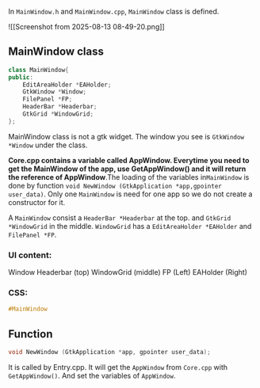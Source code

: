 In `MainWindow.h` and `MainWindow.cpp`, `MainWindow` class is defined.

![[Screenshot from 2025-08-13 08-49-20.png]]
## MainWindow class

```cpp
class MainWindow{
public:
    EditAreaHolder *EAHolder;
    GtkWindow *Window;
    FilePanel *FP;
	HeaderBar *Headerbar;
    GtkGrid *WindowGrid;
};
```

MainWindow class is not a gtk widget. The window you see is `GtkWindow *Window` under the class.

**Core.cpp contains a variable called AppWindow. Everytime you need to get the MainWindow of the app, use GetAppWindow() and it will return the reference of AppWindow**.The loading of the variables in`MainWindow` is done by function `void NewWindow (GtkApplication *app,gpointer user_data)`. Only one `MainWindow` is need for one app so we do not create a constructor for it.

A `MainWindow` consist a `HeaderBar *Headerbar` at the top. and `GtkGrid *WindowGrid` in the middle. `WindowGrid` has a `EditAreaHolder *EAHolder` and `FilePanel *FP`. 

### UI content:
Window
     Headerbar (top)
     WindowGrid (middle)
	     FP (Left)
	     EAHolder (Right)


### CSS:
```css
#MainWindow
```


## Function

```C++
void NewWindow (GtkApplication *app, gpointer user_data);
```
It is called by Entry.cpp. It will get the `AppWindow` from `Core.cpp` with `GetAppWindow()`. And set the variables of `AppWindow`. 